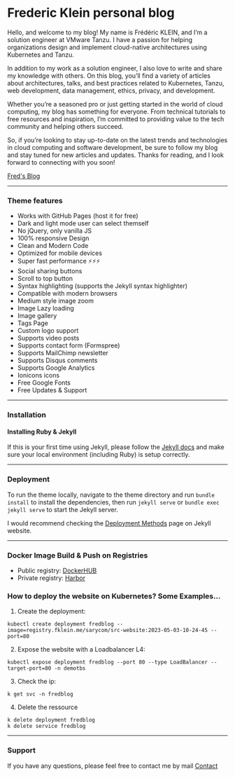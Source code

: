 
# Frederic Klein personal blog

Hello, and welcome to my blog! My name is Frédéric KLEIN, and I’m a solution engineer at VMware Tanzu. I have a passion for helping organizations design and implement cloud-native architectures using Kubernetes and Tanzu.

In addition to my work as a solution engineer, I also love to write and share my knowledge with others. On this blog, you’ll find a variety of articles about architectures, talks, and best practices related to Kubernetes, Tanzu, web development, data management, ethics, privacy, and development.

Whether you’re a seasoned pro or just getting started in the world of cloud computing, my blog has something for everyone. From technical tutorials to free resources and inspiration, I’m committed to providing value to the tech community and helping others succeed.

So, if you’re looking to stay up-to-date on the latest trends and technologies in cloud computing and software development, be sure to follow my blog and stay tuned for new articles and updates. Thanks for reading, and I look forward to connecting with you soon!

[Fred's Blog](https://blog.fklein.me)

* * *

### Theme features

- Works with GitHub Pages (host it for free)
- Dark and light mode user can select themself
- No jQuery, only vanilla JS
- 100% responsive Design
- Clean and Modern Code
- Optimized for mobile devices
- Super fast performance ⚡⚡⚡
- Social sharing buttons
- Scroll to top button
- Syntax highlighting (supports the Jekyll syntax highlighter)
- Compatible with modern browsers
- Medium style image zoom
- Image Lazy loading
- Image gallery
- Tags Page
- Custom logo support
- Supports video posts
- Supports contact form (Formspree)
- Supports MailChimp newsletter
- Supports Disqus comments
- Supports Google Analytics
- Ionicons icons
- Free Google Fonts
- Free Updates & Support

* * *

### Installation

#### Installing Ruby & Jekyll

If this is your first time using Jekyll, please follow the [Jekyll docs](https://jekyllrb.com/docs/installation/) and make sure your local environment (including Ruby) is setup correctly.

* * *

### Deployment

To run the theme locally, navigate to the theme directory and run `bundle install` to install the dependencies, then run `jekyll serve` or `bundle exec jekyll serve` to start the Jekyll server.

I would recommend checking the [Deployment Methods](https://jekyllrb.com/docs/deployment-methods/) page on Jekyll website.

* * *

### Docker Image Build & Push on Registries

- Public registry: <a href="https://hub.docker.com/r/yfke8313/blog/tags">DockerHUB</a>
- Private registry: <a href="https://registry.fklein.me/harbor/projects/26/repositories/fklein-blog/artifacts-tab">Harbor</a>

### How to deploy the website on Kubernetes? Some Examples...

1. Create the deployment:
~~~
kubectl create deployment fredblog --image=registry.fklein.me/sarycom/src-website:2023-05-03-10-24-45 --port=80
~~~

2. Expose the website with a Loadbalancer L4:
~~~
kubectl expose deployment fredblog --port 80 --type LoadBalancer --target-port=80 -n demotbs
~~~

3. Check the ip:
~~~
k get svc -n fredblog
~~~

4. Delete the ressource
~~~
k delete deployment fredblog
k delete service fredblog
~~~

* * *

### Support

<p>If you have any questions, please feel free to contact me by mail <a href="mailto:frederic.klein@gmail.com">Contact</a><p>